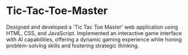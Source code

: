 # Tic-Tac-Toe-Master
Designed and developed a 'Tic Tac Toe Master' web application using HTML, CSS, and JavaScript. 
Implemented an interactive game interface with AI capabilities, offering a dynamic gaming experience while 
honing problem-solving skills and fostering strategic thinking.
